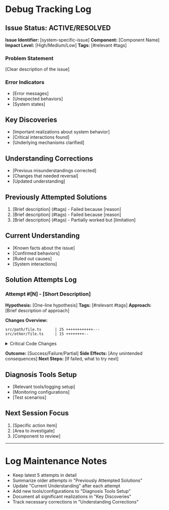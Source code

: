 # Debug Tracking Log

## Issue Status: ACTIVE/RESOLVED
**Issue Identifier:** [system-specific-issue]
**Component:** [Component Name]
**Impact Level:** [High/Medium/Low]
**Tags:** [#relevant #tags]

### Problem Statement
[Clear description of the issue]

### Error Indicators
- [Error messages]
- [Unexpected behaviors]
- [System states]

## Key Discoveries
- [Important realizations about system behavior]
- [Critical interactions found]
- [Underlying mechanisms clarified]

## Understanding Corrections
- [Previous misunderstandings corrected]
- [Changes that needed reversal]
- [Updated understanding]

## Previously Attempted Solutions
1. [Brief description] (#tags) - Failed because [reason]
2. [Brief description] (#tags) - Failed because [reason]
3. [Brief description] (#tags) - Partially worked but [limitation]

## Current Understanding
- [Known facts about the issue]
- [Confirmed behaviors]
- [Ruled out causes]
- [System interactions]

## Solution Attempts Log

### Attempt #[N] - [Short Description]
**Hypothesis:** [One-line hypothesis]
**Tags:** [#relevant #tags]
**Approach:** [Brief description of approach]

**Changes Overview:**
```diff
src/path/file.ts      | 25 ++++++++++++---
src/other/file.ts     | 15 ++++++++--
```

<details>
<summary>Critical Code Changes</summary>

```typescript
// Only include crucial changes that:
// - Demonstrate core functionality
// - Would be needed to understand the change
```
</details>

**Outcome:** [Success/Failure/Partial]
**Side Effects:** [Any unintended consequences]
**Next Steps:** [If failed, what to try next]

## Diagnosis Tools Setup
- [Relevant tools/logging setup]
- [Monitoring configurations]
- [Test scenarios]

## Next Session Focus
1. [Specific action item]
2. [Area to investigate]
3. [Component to review]

---

# Log Maintenance Notes
- Keep latest 5 attempts in detail
- Summarize older attempts in "Previously Attempted Solutions"
- Update "Current Understanding" after each attempt
- Add new tools/configurations to "Diagnosis Tools Setup"
- Document all significant realizations in "Key Discoveries"
- Track necessary corrections in "Understanding Corrections"
